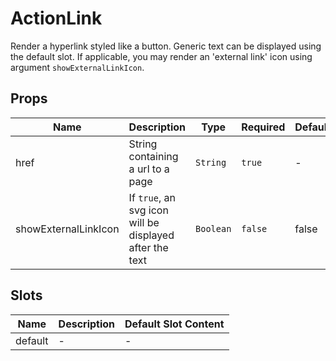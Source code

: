 # ActionLink

Render a hyperlink styled like a button. Generic text can be displayed using the default slot. If applicable, you may render an 'external link' icon using argument `showExternalLinkIcon`.

## Props

<!-- @vuese:ActionLink:props:start -->
|Name|Description|Type|Required|Default|
|---|---|---|---|---|
|href|String containing a url to a page|`String`|`true`|-|
|showExternalLinkIcon|If `true`, an svg icon will be displayed after the text|`Boolean`|`false`|false|

<!-- @vuese:ActionLink:props:end -->


## Slots

<!-- @vuese:ActionLink:slots:start -->
|Name|Description|Default Slot Content|
|---|---|---|
|default|-|-|

<!-- @vuese:ActionLink:slots:end -->


